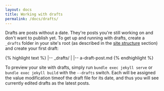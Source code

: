 ```yaml
---
layout: docs
title: Working with drafts
permalink: /docs/drafts/
---
```


Drafts are posts without a date. They're posts you're still working on and
don't want to publish yet. To get up and running with drafts, create a
`_drafts` folder in your site's root (as described in the [site structure](/docs/structure/) section) and create your
first draft:

{% highlight text %}
|-- _drafts/
|   |-- a-draft-post.md
{% endhighlight %}

To preview your site with drafts, simply run `bundle exec jekyll serve` or
`bundle exec jekyll build` with the `--drafts` switch. Each will be assigned
the value modification timeof the draft file for its date, and thus you will
see currently edited drafts as the latest posts.

